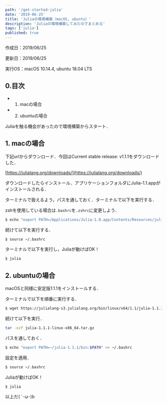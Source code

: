 ```yaml
---
path: '/get-started-julia'
date: '2019-06-25'
title: 'Juliaの環境構築（macOS, ubuntu）'
description: 'Juliaの環境構築してみたのでまとめる'
tags: ['julia']
published: true
---
```


作成日：2019/06/25

更新日：2019/06/25

実行OS：macOS 10.14.4, ubuntu 18.04 LTS

## **0.目次**
- 1. macの場合
- 2. ubuntuの場合

Juliaを触る機会があったので環境構築からスタート．

## **1. macの場合**

下記urlからダウンロード．今回はCurrent stable release: v1.1.1をダウンロードした．

[https://julialang.org/downloads/](https://julialang.org/downloads/)

ダウンロードしたらインストール．アプリケーションフォルダにJulia-1.1.appがインストールされる．

ターミナルで扱えるよう，パスを通しておく．ターミナルで以下を実行する．

zshを使用している場合は`.bashrc`を`.zshrc`に変更しよう．

```bash
$ echo "export PATH=/Applications/Julia-1.0.app/Contents/Resources/julia/bin:$PATH" >> ~/.bashrc
```

続けて以下を実行する．
```bash
$ source ~/.bashrc
```

ターミナルで以下を実行し，Juliaが動けばOK！

```bash
$ julia
```

## **2. ubuntuの場合**

macOSと同様に安定版1.1.1をインストールする．

ターミナルで以下を順番に実行する．

```bash
$ wget https://julialang-s3.julialang.org/bin/linux/x64/1.1/julia-1.1.1-linux-x86_64.tar.gz
```

続けて以下を実行．
```bash
tar -xzf julia-1.1.1-linux-x86_64.tar.gz
```

パスを通しておく．
```bash
$ echo "export PATH=~/julia-1.1.1/bin:$PATH" >> ~/.bashrc
```

設定を適用．
```bash
$ source ~/.bashrc
```

Juliaが動けばOK！
```bash
$ julia
```

以上だ( `･ω･)b
